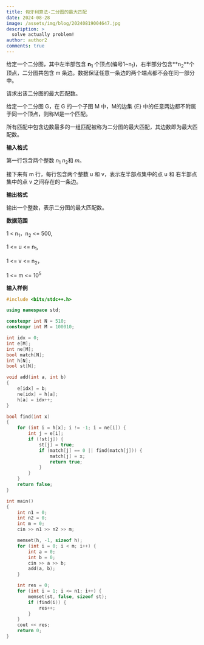 ```yaml
---
title: 匈牙利算法-二分图的最大匹配
date: 2024-08-28
image: /assets/img/blog/20240819004647.jpg
description: >
  solve actually problem!
author: author2
comments: true
---
```

给定一个二分图，其中左半部包含 **n<sub>1</sub>** 个顶点(编号1~n<sub>1</sub>)，右半部分包含**n<sub>2</sub>**个顶点，二分图共包含 m 条边。数据保证任意一条边的两个端点都不会在同一部分中。

请求出该二分图的最大匹配数。

给定一个二分图 G，在 G 的一个子图 M 中，M的边集 {E} 中的任意两边都不附属于同一个顶点，则称M是一个匹配。

所有匹配中包含边数最多的一组匹配被称为二分图的最大匹配，其边数即为最大匹配数。

**输入格式**

第一行包含两个整数 $n_1$ $n_2$和 $m$。

接下来有 m 行，每行包含两个整数 u 和 v，表示左半部点集中的点 u 和 右半部点集中的点 v 之间存在的一条边。

**输出格式**

输出一个整数，表示二分图的最大匹配数。

**数据范围**

1 < n<sub>1</sub>，n<sub>2</sub> <= 500,

1 <= u <= n<sub>1</sub>,

1 <= v <= n<sub>2</sub>，

1 <= m <= 10<sup>5</sup>

**输入样例**



```c++
#include <bits/stdc++.h>

using namespace std;

constexpr int N = 510;
constexpr int M = 100010;

int idx = 0;
int e[M];
int ne[M];
bool match[N];
int h[N];
bool st[N];

void add(int a, int b)
{
    e[idx] = b;
    ne[idx] = h[a];
    h[a] = idx++;
}

bool find(int x)
{
    for (int i = h[x]; i != -1; i = ne[i]) {
        int j = e[i];
        if (!st[j]) {
            st[j] = true;
            if (match[j] == 0 || find(match[j])) {
                match[j] = x;
                return true;
            }
        }
    }
    return false;
}

int main()
{
    int n1 = 0;
    int n2 = 0;
    int m = 0;
    cin >> n1 >> n2 >> m;

    memset(h, -1, sizeof h);
    for (int i = 0; i < m; i++) {
        int a = 0;
        int b = 0;
        cin >> a >> b;
        add(a, b);
    }

    int res = 0;
    for (int i = 1; i <= n1; i++) {
        memset(st, false, sizeof st);
        if (find(i)) {
            res++;
        }
    }
    cout << res;
    return 0;
}

```

